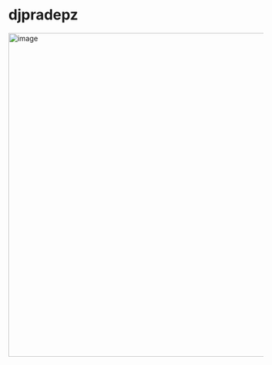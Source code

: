 # djpradepz
<img width="640" height="640" alt="image" src="https://github.com/user-attachments/assets/3057474d-4b09-4d1d-a436-80def952c9cc" />
